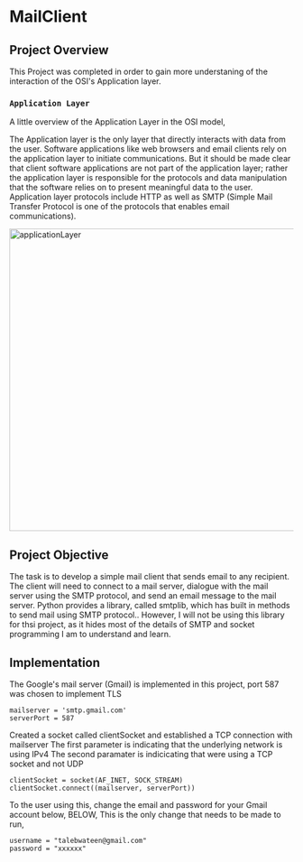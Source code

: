 # MailClient

## Project Overview 

This Project was completed in order to gain more understaning of the interaction of the OSI's Application layer. 


### `Application Layer`

A little overview of the Application Layer in the OSI model, 

The Application layer is the only layer that directly interacts with data from the user. Software applications like web browsers and email clients rely on the application layer to initiate communications. But it should be made clear that client software applications are not part of the application layer; rather the application layer is responsible for the protocols and data manipulation that the software relies on to present meaningful data to the user. Application layer protocols include HTTP as well as SMTP (Simple Mail Transfer Protocol is one of the protocols that enables email communications).

<img width="536" alt="applicationLayer" src="https://user-images.githubusercontent.com/16707828/74702729-d49bfd80-51d8-11ea-8470-e787725ea142.png">


## Project Objective

The task is to develop a simple mail client that sends email to any recipient. The client will need to connect to a mail server, dialogue with the mail server using the SMTP protocol, and send an email message to the mail server. Python provides a library, called smtplib, which has built in methods to send mail using SMTP protocol.. However, I will not be using this library for thsi project, as it hides most of the details of SMTP and socket programming I am to understand and learn.



## Implementation 

The Google's mail server (Gmail) is implemented in this project, port 587 was chosen to implement TLS
`````````````
mailserver = 'smtp.gmail.com'
serverPort = 587
`````````````


 Created a socket called clientSocket and established a TCP connection with mailserver
 The first parameter is indicating that the underlying network is using IPv4
 The second paramater is indicicating that were using a TCP socket and not UDP 
 
 `````````````
clientSocket = socket(AF_INET, SOCK_STREAM)
clientSocket.connect((mailserver, serverPort))
`````````````
To the user using this, change the email and password for your Gmail account below,  BELOW,
This is the only change that needs to be made to run, 
 `````````````
username = "talebwateen@gmail.com"
password = "xxxxxx"
`````````````



